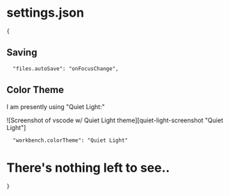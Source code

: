 # settings.json

```
{
```

## Saving

```
  "files.autoSave": "onFocusChange",
```

## Color Theme

I am presently using "Quiet Light:"

![Screenshot of vscode w/ Quiet Light theme][quiet-light-screenshot "Quiet Light"]

[quiet-light-screenshot]: https://cl.ly/3Q3a1I1p0g1T/Image%202017-12-28%20at%203.54.28%20PM.png

```
  "workbench.colorTheme": "Quiet Light"
```

# There's nothing left to see..

```
}
```
